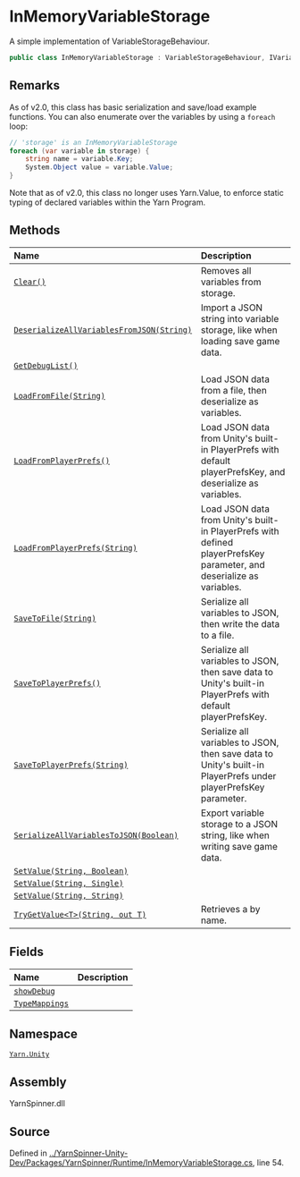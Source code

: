 # InMemoryVariableStorage

A simple implementation of VariableStorageBehaviour.

```csharp
public class InMemoryVariableStorage : VariableStorageBehaviour, IVariableStorage, IEnumerable<KeyValuePair<string, object>>
```

## Remarks

As of v2.0, this class has basic serialization and save/load example functions. You can also enumerate over the variables by using a `foreach` loop:

```csharp
// 'storage' is an InMemoryVariableStorage    
foreach (var variable in storage) {
    string name = variable.Key;
    System.Object value = variable.Value;
}
```

Note that as of v2.0, this class no longer uses Yarn.Value, to enforce static typing of declared variables within the Yarn Program.

## Methods

| Name | Description |
| :--- | :--- |
| [`Clear()`](inmemoryvariablestorage.clear.md) | Removes all variables from storage. |
| [`DeserializeAllVariablesFromJSON(String)`](inmemoryvariablestorage.deserializeallvariablesfromjson-system.string.md) | Import a JSON string into variable storage, like when loading save game data. |
| [`GetDebugList()`](inmemoryvariablestorage.getdebuglist.md) |  |
| [`LoadFromFile(String)`](inmemoryvariablestorage.loadfromfile-system.string.md) | Load JSON data from a file, then deserialize as variables. |
| [`LoadFromPlayerPrefs()`](inmemoryvariablestorage.loadfromplayerprefs.md) | Load JSON data from Unity's built-in PlayerPrefs with default playerPrefsKey, and deserialize as variables. |
| [`LoadFromPlayerPrefs(String)`](inmemoryvariablestorage.loadfromplayerprefs-system.string.md) | Load JSON data from Unity's built-in PlayerPrefs with defined playerPrefsKey parameter, and deserialize as variables. |
| [`SaveToFile(String)`](inmemoryvariablestorage.savetofile-system.string.md) | Serialize all variables to JSON, then write the data to a file. |
| [`SaveToPlayerPrefs()`](inmemoryvariablestorage.savetoplayerprefs.md) | Serialize all variables to JSON, then save data to Unity's built-in PlayerPrefs with default playerPrefsKey. |
| [`SaveToPlayerPrefs(String)`](inmemoryvariablestorage.savetoplayerprefs-system.string.md) | Serialize all variables to JSON, then save data to Unity's built-in PlayerPrefs under playerPrefsKey parameter. |
| [`SerializeAllVariablesToJSON(Boolean)`](inmemoryvariablestorage.serializeallvariablestojson-system.boolean.md) | Export variable storage to a JSON string, like when writing save game data. |
| [`SetValue(String, Boolean)`](inmemoryvariablestorage.setvalue-system.string-system.boolean.md) |  |
| [`SetValue(String, Single)`](inmemoryvariablestorage.setvalue-system.string-system.single.md) |  |
| [`SetValue(String, String)`](inmemoryvariablestorage.setvalue-system.string-system.string.md) |  |
| [`TryGetValue<T>(String, out T)`](inmemoryvariablestorage.trygetvalue-1-system.string-0.md) | Retrieves a  by name. |

## Fields

| Name | Description |
| :--- | :--- |
| [`showDebug`](inmemoryvariablestorage.showdebug.md) |  |
| [`TypeMappings`](inmemoryvariablestorage.typemappings.md) |  |

## Namespace

[`Yarn.Unity`](../)

## Assembly

YarnSpinner.dll

## Source

Defined in [../YarnSpinner-Unity-Dev/Packages/YarnSpinner/Runtime/InMemoryVariableStorage.cs](https://github.com/YarnSpinnerTool/YarnSpinner-Unity//blob/develop/Runtime/InMemoryVariableStorage.cs#L54), line 54.

